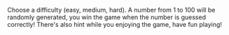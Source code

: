 Choose a difficulty (easy, medium, hard). A number from 1 to 100 will be randomly generated, you win the game when the number is guessed correctly! There's also hint while you enjoying the game, have fun playing!
